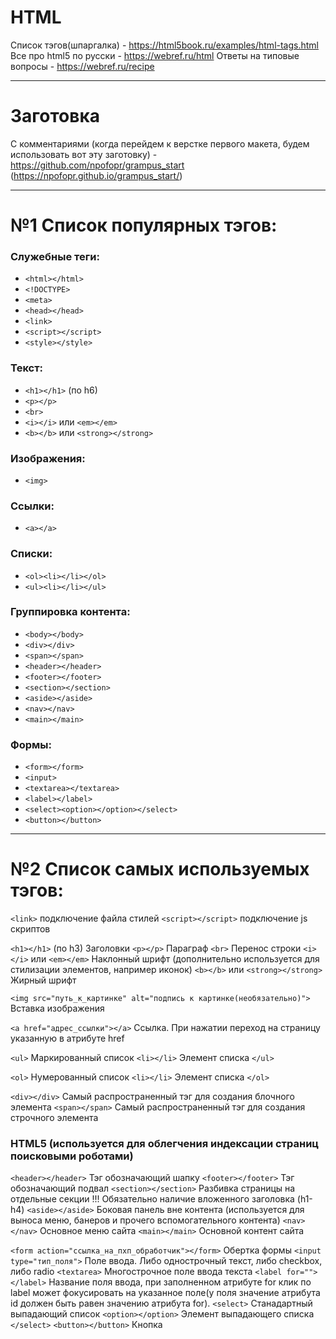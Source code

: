 # HTML

Список тэгов(шпаргалка) - https://html5book.ru/examples/html-tags.html
Все про html5 по русски - https://webref.ru/html
Ответы на типовые вопросы - https://webref.ru/recipe

---

# Заготовка

С комментариями (когда перейдем к верстке первого макета, будем использовать вот эту заготовку) - https://github.com/npofopr/grampus_start (https://npofopr.github.io/grampus_start/)

---

# №1 Список популярных тэгов:

### Служебные теги:

* `<html></html>`
* `<!DOCTYPE>`
* `<meta>`
* `<head></head>`
* `<link>`
* `<script></script>`
* `<style></style>`

### Текст:

* `<h1></h1>` (по h6)
* `<p></p>`
* `<br>`
* `<i></i>` или `<em></em>`
* `<b></b>` или `<strong></strong>`

### Изображения:

* `<img>`

### Ссылки:

* `<a></a>`

### Списки:

* `<ol><li></li></ol>`
* `<ul><li></li></ul>`

### Группировка контента:

* `<body></body>`
* `<div></div>`
* `<span></span>`
* `<header></header>`
* `<footer></footer>`
* `<section></section>`
* `<aside></aside>`
* `<nav></nav>`
* `<main></main>`

### Формы:

* `<form></form>`
* `<input>`
* `<textarea></textarea>`
* `<label></label>`
* `<select><option></option></select>`
* `<button></button>`

---

# №2 Список самых используемых тэгов:

`<link>` подключение файла стилей
`<script></script>` подключение js скриптов

`<h1></h1>` (по h3) Заголовки
`<p></p>` Параграф
`<br>` Перенос строки
`<i></i>` или `<em></em>` Наклонный шрифт (дополнительно используется для стилизации элементов, например иконок)
`<b></b>` или `<strong></strong>` Жирный шрифт

`<img src="путь_к_картинке" alt="подпись к картинке(необязательно)">` Вставка изображения

`<a href="адрес_ссылки"></a>` Ссылка. При нажатии переход на страницу указанную в атрибуте href

`<ul>` Маркированный список
`<li></li>` Элемент списка
`</ul>`

`<ol>` Нумерованный список
`<li></li>` Элемент списка
`</ol>`

`<div></div>` Самый распространенный тэг для создания блочного элемента
`<span></span>`  Самый распространенный тэг для создания строчного элемента

### HTML5 (используется для облегчения индексации страниц поисковыми роботами)

`<header></header>` Тэг обозначающий шапку
`<footer></footer>` Тэг обозначающий подвал
`<section></section>` Разбивка страницы на отдельные секции !!! Обязательно наличие вложенного заголовка (h1-h4)
`<aside></aside>` Боковая панель вне контента (используется для выноса меню, банеров и прочего вспомогательного контента)
`<nav></nav>` Основное меню сайта
`<main></main>` Основной контент сайта

`<form action="ссылка_на_пхп_обработчик"></form>` Обертка формы
`<input type="тип_поля">` Поле ввода. Либо однострочный текст, либо checkbox, либо radio
`<textarea>` Многострочное поле ввода текста
`<label for=""></label>` Название поля ввода, при заполненном атрибуте for клик по label может фокусировать на указанное поле(у поля значение атрибута id должен быть равен значению атрибута for).
`<select>` Станадартный выпадающий список
`<option></option>` Элемент выпадающего списка
`</select>`
`<button></button>` Кнопка
